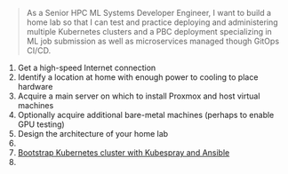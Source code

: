 >As a Senior HPC ML Systems Developer Engineer, I want to build a home lab so that I can test and practice deploying and administering multiple Kubernetes clusters and a PBC deployment specializing in ML job submission as well as microservices managed though GitOps CI/CD.

1. Get a high-speed Internet connection
2. Identify a location at home with enough power to cooling to place hardware
3. Acquire a main server on which to install Proxmox and host virtual machines
4. Optionally acquire additional bare-metal machines (perhaps to enable GPU testing)
5. Design the architecture of your home lab
6. 
7. [Bootstrap Kubernetes cluster with Kubespray and Ansible](Bootstrap%20Kubernetes%20cluster%20with%20Kubespray%20and%20Ansible.md)
8. 